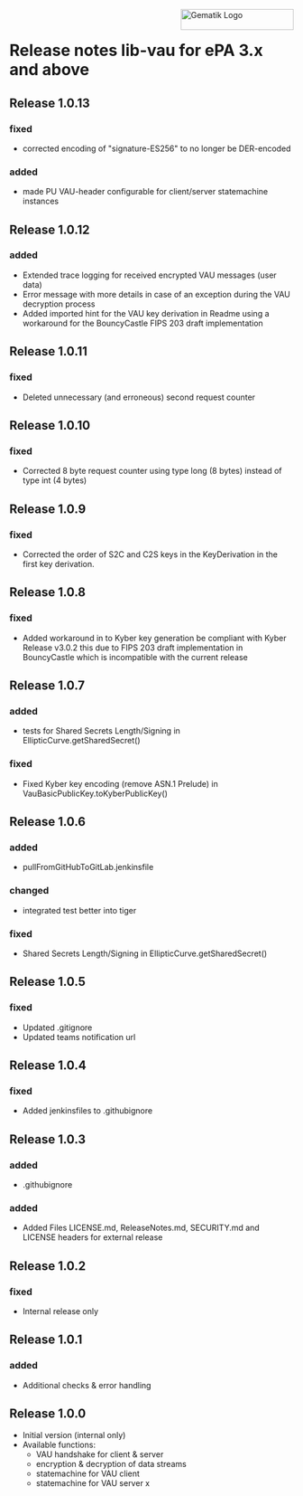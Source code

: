 <img align="right" width="200" height="37" src="Gematik_Logo_Flag_With_Background.png" alt="Gematik Logo"/> <br/>

# Release notes lib-vau for ePA 3.x and above

## Release 1.0.13
### fixed
- corrected encoding of "signature-ES256" to no longer be DER-encoded

### added
- made PU VAU-header configurable for client/server statemachine instances

## Release 1.0.12
### added
- Extended trace logging for received encrypted VAU messages (user data)
- Error message with more details in case of an exception during the VAU decryption process
- Added imported hint for the VAU key derivation in Readme using a workaround for the BouncyCastle FIPS 203 draft implementation

## Release 1.0.11
### fixed
- Deleted unnecessary (and erroneous) second request counter

## Release 1.0.10
### fixed
- Corrected 8 byte request counter using type long (8 bytes) instead of type int (4 bytes)

## Release 1.0.9
### fixed
- Corrected the order of S2C and C2S keys in the KeyDerivation in the first key derivation.

## Release 1.0.8
### fixed
- Added workaround in to Kyber key generation be compliant with Kyber Release v3.0.2
  this due to FIPS 203 draft implementation in BouncyCastle which is incompatible with the current release

## Release 1.0.7
### added
- tests for Shared Secrets Length/Signing in EllipticCurve.getSharedSecret()

### fixed
- Fixed Kyber key encoding (remove ASN.1 Prelude) in VauBasicPublicKey.toKyberPublicKey()

## Release 1.0.6
### added
- pullFromGitHubToGitLab.jenkinsfile

### changed
- integrated test better into tiger

### fixed
- Shared Secrets Length/Signing in EllipticCurve.getSharedSecret()

## Release 1.0.5
### fixed
- Updated .gitignore
- Updated teams notification url

## Release 1.0.4
### fixed
- Added jenkinsfiles to .githubignore

## Release 1.0.3
### added
- .githubignore

### added
- Added Files LICENSE.md, ReleaseNotes.md, SECURITY.md and LICENSE headers for external release

## Release 1.0.2

### fixed
- Internal release only

## Release 1.0.1

### added
- Additional checks & error handling

## Release 1.0.0
- Initial version (internal only)
- Available functions:
  - VAU handshake for client & server
  - encryption & decryption of data streams
  - statemachine for VAU client
  - statemachine for VAU server
x
